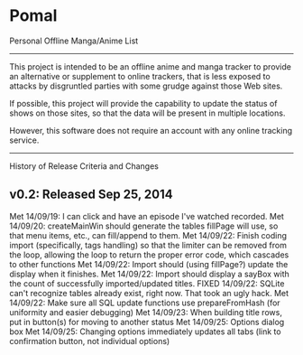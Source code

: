 Pomal
=====

Personal Offline Manga/Anime List

-------

This project is intended to be an offline anime and manga tracker to provide an alternative or supplement to online trackers, that is less exposed to attacks by disgruntled parties with some grudge against those Web sites.

If possible, this project will provide the capability to update the status of shows on those sites, so that the data will be present in multiple locations.

However, this software does not require an account with any online tracking service.

-------

History of Release Criteria and Changes

v0.2: Released Sep 25, 2014
-----
Met 14/09/19: I can click and have an episode I've watched recorded.
Met 14/09/20: createMainWin should generate the tables fillPage will use, so that menu items, etc., can fill/append to them.
Met 14/09/22: Finish coding import (specifically, tags handling) so that the limiter can be removed from the loop, allowing the loop to return the proper error code, which cascades to other functions
Met 14/09/22: Import should (using fillPage?) update the display when it finishes.
Met 14/09/22: Import should display a sayBox with the count of successfully imported/updated titles.
FIXED 14/09/22: SQLite can't recognize tables already exist, right now. That took an ugly hack.
Met 14/09/22: Make sure all SQL update functions use prepareFromHash (for uniformity and easier debugging)
Met 14/09/23: When building title rows, put in button(s) for moving to another status
Met 14/09/25: Options dialog box
Met 14/09/25: Changing options immediately updates all tabs (link to confirmation button, not individual options)

